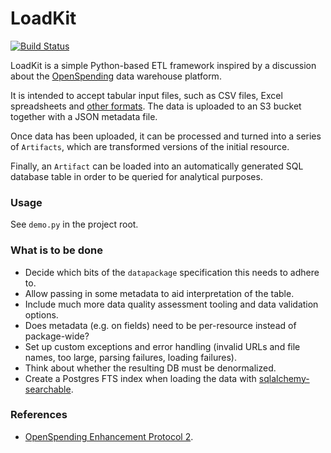 # LoadKit

[![Build Status](https://travis-ci.org/pudo/loadkit.png?branch=master)](https://travis-ci.org/pudo/loadkit)

LoadKit is a simple Python-based ETL framework inspired by a discussion about the [OpenSpending](http://openspending.org) data warehouse platform.

It is intended to accept tabular input files, such as CSV files, Excel spreadsheets and [other formats](https://messytables.readthedocs.org/). The data is uploaded to an S3 bucket together with a JSON metadata file.

Once data has been uploaded, it can be processed and turned into a series of ``Artifacts``, which are transformed versions of the initial resource.

Finally, an ``Artifact`` can be loaded into an automatically generated SQL database table in order to be queried for analytical purposes.

### Usage

See ``demo.py`` in the project root.

### What is to be done

* Decide which bits of the ``datapackage`` specification this needs to adhere to.
* Allow passing in some metadata to aid interpretation of the table.
* Include much more data quality assessment tooling and data validation options.
* Does metadata (e.g. on fields) need to be per-resource instead of package-wide?
* Set up custom exceptions and error handling (invalid URLs and file names, too large, parsing failures, loading failures).
* Think about whether the resulting DB must be denormalized. 
* Create a Postgres FTS index when loading the data with [sqlalchemy-searchable](https://github.com/kvesteri/sqlalchemy-searchable/).

### References

* [OpenSpending Enhancement Protocol 2](https://github.com/openspending/osep/blob/gh-pages/02-data-storage-and-data-pipeline.md).

